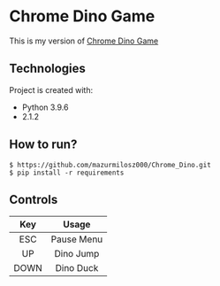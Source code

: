 # Chrome Dino Game 
This is my version of [Chrome Dino Game](https://chromedino.com/)

## Technologies
Project is created with:
* Python 3.9.6
* 2.1.2

## How to run?
```
$ https://github.com/mazurmilosz000/Chrome_Dino.git
$ pip install -r requirements
```

## Controls
| Key | Usage |
| :---:   | :-: |
| ESC | Pause Menu |
| UP| Dino Jump |
| DOWN | Dino Duck |
